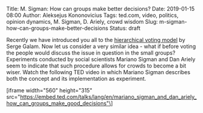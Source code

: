 Title: M. Sigman: How can groups make better decisions?
Date: 2019-01-15 08:00
Author: Aleksejus Kononovicius
Tags: ted.com, video, politics, opinion dynamics, M. Sigman, D. Ariely, crowd wisdom
Slug: m-sigman-how-can-groups-make-better-decisions
Status: draft

Recently we have introduced you all to the
[hierarchical voting model]({filename}/articles/2019/hierarchical-voting-model.md)
by Serge Galam. Now let us consider a very similar idea - what if before voting
the people would discuss the issue in question in the small groups? Experiments
conducted by social scientists Mariano Sigman and Dan Ariely seem to indicate
that such procedure allows for crowds to become a bit wiser. Watch the following
TED video in which Mariano Sigman describes both the concept and its
implementation as experiment.

\[iframe width="560" height="315"
src="https://embed.ted.com/talks/lang/en/mariano_sigman_and_dan_ariely_how_can_groups_make_good_decisions"\]
